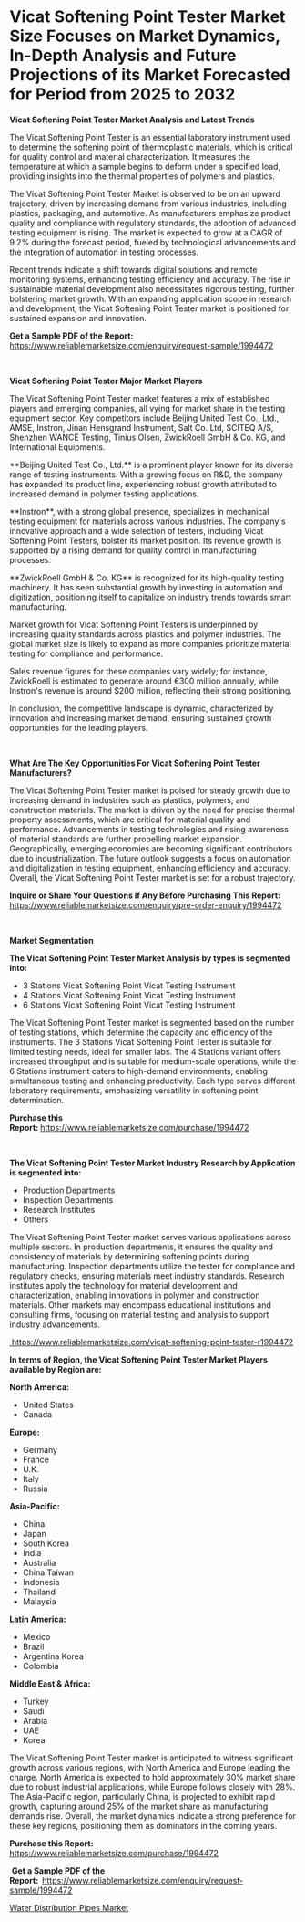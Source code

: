 <p><h1>Vicat Softening Point Tester Market Size Focuses on Market Dynamics, In-Depth Analysis and Future Projections of its Market Forecasted for Period from 2025 to 2032</h1></p><p><strong>Vicat Softening Point Tester Market Analysis and Latest Trends</strong></p>
<p><p>The Vicat Softening Point Tester is an essential laboratory instrument used to determine the softening point of thermoplastic materials, which is critical for quality control and material characterization. It measures the temperature at which a sample begins to deform under a specified load, providing insights into the thermal properties of polymers and plastics.</p><p>The Vicat Softening Point Tester Market is observed to be on an upward trajectory, driven by increasing demand from various industries, including plastics, packaging, and automotive. As manufacturers emphasize product quality and compliance with regulatory standards, the adoption of advanced testing equipment is rising. The market is expected to grow at a CAGR of 9.2% during the forecast period, fueled by technological advancements and the integration of automation in testing processes.</p><p>Recent trends indicate a shift towards digital solutions and remote monitoring systems, enhancing testing efficiency and accuracy. The rise in sustainable material development also necessitates rigorous testing, further bolstering market growth. With an expanding application scope in research and development, the Vicat Softening Point Tester market is positioned for sustained expansion and innovation.</p></p>
<p><strong>Get a Sample PDF of the Report:&nbsp;</strong> <a href="https://www.reliablemarketsize.com/enquiry/request-sample/1994472?utm_campaign=3367&utm_medium=2&utm_source=Github&utm_content=ia&utm_term=10042025&utm_id=vicat-softening-point-tester">https://www.reliablemarketsize.com/enquiry/request-sample/1994472</a></p>
<p>&nbsp;</p>
<p><strong>Vicat Softening Point Tester Major Market Players</strong></p>
<p><p>The Vicat Softening Point Tester market features a mix of established players and emerging companies, all vying for market share in the testing equipment sector. Key competitors include Beijing United Test Co., Ltd., AMSE, Instron, Jinan Hensgrand Instrument, Salt Co. Ltd, SCITEQ A/S, Shenzhen WANCE Testing, Tinius Olsen, ZwickRoell GmbH & Co. KG, and International Equipments.</p><p>**Beijing United Test Co., Ltd.** is a prominent player known for its diverse range of testing instruments. With a growing focus on R&D, the company has expanded its product line, experiencing robust growth attributed to increased demand in polymer testing applications.</p><p>**Instron**, with a strong global presence, specializes in mechanical testing equipment for materials across various industries. The company's innovative approach and a wide selection of testers, including Vicat Softening Point Testers, bolster its market position. Its revenue growth is supported by a rising demand for quality control in manufacturing processes.</p><p>**ZwickRoell GmbH & Co. KG** is recognized for its high-quality testing machinery. It has seen substantial growth by investing in automation and digitization, positioning itself to capitalize on industry trends towards smart manufacturing.</p><p>Market growth for Vicat Softening Point Testers is underpinned by increasing quality standards across plastics and polymer industries. The global market size is likely to expand as more companies prioritize material testing for compliance and performance.</p><p>Sales revenue figures for these companies vary widely; for instance, ZwickRoell is estimated to generate around €300 million annually, while Instron's revenue is around $200 million, reflecting their strong positioning. </p><p>In conclusion, the competitive landscape is dynamic, characterized by innovation and increasing market demand, ensuring sustained growth opportunities for the leading players.</p></p>
<p>&nbsp;</p>
<p><strong>What Are The Key Opportunities For Vicat Softening Point Tester Manufacturers?</strong></p>
<p><p>The Vicat Softening Point Tester market is poised for steady growth due to increasing demand in industries such as plastics, polymers, and construction materials. The market is driven by the need for precise thermal property assessments, which are critical for material quality and performance. Advancements in testing technologies and rising awareness of material standards are further propelling market expansion. Geographically, emerging economies are becoming significant contributors due to industrialization. The future outlook suggests a focus on automation and digitalization in testing equipment, enhancing efficiency and accuracy. Overall, the Vicat Softening Point Tester market is set for a robust trajectory.</p></p>
<p><strong>Inquire or Share Your Questions If Any Before Purchasing This Report:</strong> <a href="https://www.reliablemarketsize.com/enquiry/pre-order-enquiry/1994472?utm_campaign=3367&utm_medium=2&utm_source=Github&utm_content=ia&utm_term=10042025&utm_id=vicat-softening-point-tester">https://www.reliablemarketsize.com/enquiry/pre-order-enquiry/1994472</a></p>
<p>&nbsp;</p>
<p><strong>Market Segmentation</strong></p>
<p><strong>The Vicat Softening Point Tester Market Analysis by types is segmented into:</strong></p>
<p><ul><li>3 Stations Vicat Softening Point Vicat Testing Instrument</li><li>4 Stations Vicat Softening Point Vicat Testing Instrument</li><li>6 Stations Vicat Softening Point Vicat Testing Instrument</li></ul></p>
<p><p>The Vicat Softening Point Tester market is segmented based on the number of testing stations, which determine the capacity and efficiency of the instruments. The 3 Stations Vicat Softening Point Tester is suitable for limited testing needs, ideal for smaller labs. The 4 Stations variant offers increased throughput and is suitable for medium-scale operations, while the 6 Stations instrument caters to high-demand environments, enabling simultaneous testing and enhancing productivity. Each type serves different laboratory requirements, emphasizing versatility in softening point determination.</p></p>
<p><strong>Purchase this Report:&nbsp;</strong><a href="https://www.reliablemarketsize.com/purchase/1994472?utm_campaign=3367&utm_medium=2&utm_source=Github&utm_content=ia&utm_term=10042025&utm_id=vicat-softening-point-tester">https://www.reliablemarketsize.com/purchase/1994472</a></p>
<p>&nbsp;</p>
<p><strong>The Vicat Softening Point Tester Market Industry Research by Application is segmented into:</strong></p>
<p><ul><li>Production Departments</li><li>Inspection Departments</li><li>Research Institutes</li><li>Others</li></ul></p>
<p><p>The Vicat Softening Point Tester market serves various applications across multiple sectors. In production departments, it ensures the quality and consistency of materials by determining softening points during manufacturing. Inspection departments utilize the tester for compliance and regulatory checks, ensuring materials meet industry standards. Research institutes apply the technology for material development and characterization, enabling innovations in polymer and construction materials. Other markets may encompass educational institutions and consulting firms, focusing on material testing and analysis to support industry advancements.</p></p>
<p><a href="https://www.reliablemarketsize.com/vicat-softening-point-tester-r1994472?utm_campaign=3367&utm_medium=2&utm_source=Github&utm_content=ia&utm_term=10042025&utm_id=vicat-softening-point-tester">&nbsp;https://www.reliablemarketsize.com/vicat-softening-point-tester-r1994472</a></p>
<p><strong>In terms of Region, the Vicat Softening Point Tester Market Players available by Region are:</strong></p>
<p>
    <p> <strong> North America: </strong>
        <ul>
            <li>United States</li>
            <li>Canada</li>
        </ul>
        </p> 
    <p> <strong> Europe: </strong>
        <ul>
            <li>Germany</li>
            <li>France</li>
            <li>U.K.</li>
            <li>Italy</li>
            <li>Russia</li>
        </ul>
        </p> 
    <p> <strong> Asia-Pacific: </strong>
        <ul>
            <li>China</li>
            <li>Japan</li>
            <li>South Korea</li>
            <li>India</li>
            <li>Australia</li>
            <li>China Taiwan</li>
            <li>Indonesia</li>
            <li>Thailand</li>
            <li>Malaysia</li>
        </ul>
        </p> 
    <p> <strong> Latin America: </strong>
        <ul>
            <li>Mexico</li>
            <li>Brazil</li>
            <li>Argentina Korea</li>
            <li>Colombia</li>
        </ul>
        </p> 
    <p> <strong> Middle East & Africa: </strong>
        <ul>
            <li>Turkey</li>
            <li>Saudi</li>
            <li>Arabia</li>
            <li>UAE</li>
            <li>Korea</li>
        </ul>
    </p>
    </p>
<p><p>The Vicat Softening Point Tester market is anticipated to witness significant growth across various regions, with North America and Europe leading the charge. North America is expected to hold approximately 30% market share due to robust industrial applications, while Europe follows closely with 28%. The Asia-Pacific region, particularly China, is projected to exhibit rapid growth, capturing around 25% of the market share as manufacturing demands rise. Overall, the market dynamics indicate a strong preference for these key regions, positioning them as dominators in the coming years.</p></p>
<p><strong>Purchase this Report: </strong><a href="https://www.reliablemarketsize.com/purchase/1994472?utm_campaign=3367&utm_medium=2&utm_source=Github&utm_content=ia&utm_term=10042025&utm_id=vicat-softening-point-tester">https://www.reliablemarketsize.com/purchase/1994472</a></p>
<p>&nbsp;<strong>Get a Sample PDF of the Report:&nbsp;&nbsp;</strong><a href="https://www.reliablemarketsize.com/enquiry/request-sample/1994472?utm_campaign=3367&utm_medium=2&utm_source=Github&utm_content=ia&utm_term=10042025&utm_id=vicat-softening-point-tester">https://www.reliablemarketsize.com/enquiry/request-sample/1994472</a></p>
<p><strong></strong></p>
<p><p><a href="https://github.com/cordaysamaya/Market-Research-Report-List-1/blob/main/water-distribution-pipes-market.md?utm_campaign=3367&utm_medium=2&utm_source=Github&utm_content=ia&utm_term=10042025&utm_id=vicat-softening-point-tester">Water Distribution Pipes Market</a></p></p>